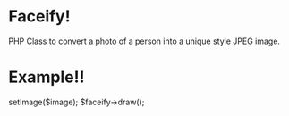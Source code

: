 Faceify!
===========
PHP Class to convert a photo of a person into a unique style JPEG image.

Example!!
========
<?php
require_once 'Facify.php';
$image = 'sample.jpg';
$faceify = new Facify();
$faceify->setImage($image);

$faceify->draw();
